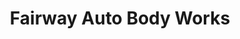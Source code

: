 ---
title: "Fairway Auto Body Works"
url: /mamaroneck/fairway-auto-body-works/
shop: Autowerkstatt
---